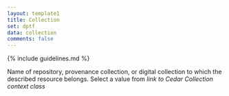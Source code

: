 ```yaml
---
layout: template1
title: Collection
set: dptf
data: collection
comments: false
---
```


{% include guidelines.md %}

Name of repository, provenance collection, or digital collection to which the described resource belongs. Select a value from _link to Cedar Collection context class_
